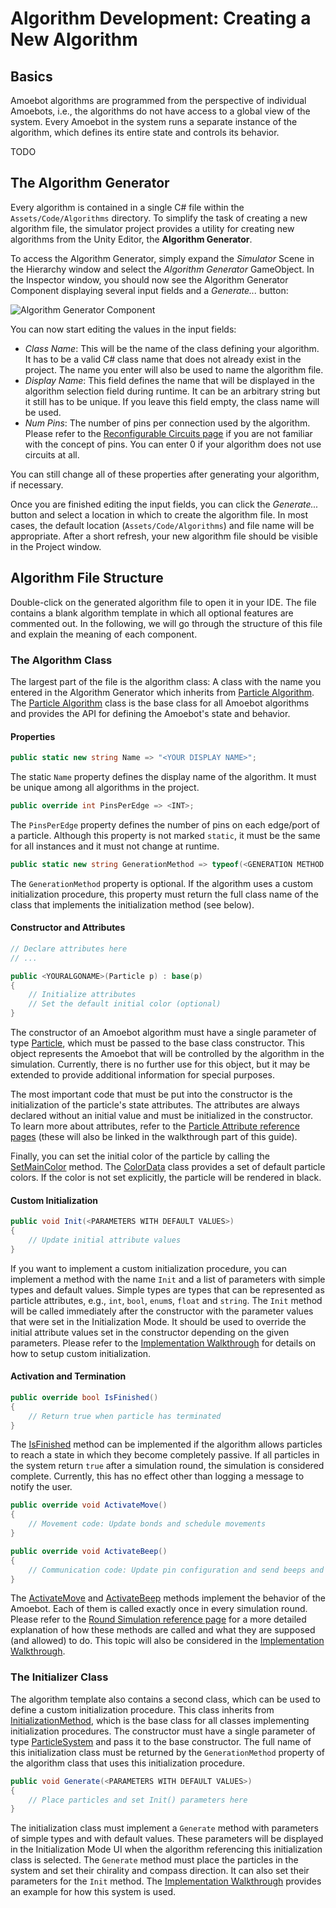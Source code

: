 # Algorithm Development: Creating a New Algorithm

## Basics

Amoebot algorithms are programmed from the perspective of individual Amoebots, i.e., the algorithms do not have access to a global view of the system.
Every Amoebot in the system runs a separate instance of the algorithm, which defines its entire state and controls its behavior.

TODO


## The Algorithm Generator

Every algorithm is contained in a single C# file within the `Assets/Code/Algorithms` directory.
To simplify the task of creating a new algorithm file, the simulator project provides a utility for creating new algorithms from the Unity Editor, the **Algorithm Generator**.

To access the Algorithm Generator, simply expand the *Simulator* Scene in the Hierarchy window and select the *Algorithm Generator* GameObject.
In the Inspector window, you should now see the Algorithm Generator Component displaying several input fields and a *Generate...* button:

![Algorithm Generator Component](~/images/editor_alg_gen.png "The Algorithm Generator Component")

You can now start editing the values in the input fields:

- *Class Name*: This will be the name of the class defining your algorithm.
	It has to be a valid C# class name that does not already exist in the project.
	The name you enter will also be used to name the algorithm file.
- *Display Name*: This field defines the name that will be displayed in the algorithm selection field during runtime.
	It can be an arbitrary string but it still has to be unique.
	If you leave this field empty, the class name will be used.
- *Num Pins*: The number of pins per connection used by the algorithm.
	Please refer to the [Reconfigurable Circuits page](~/amoebot_model/circuits.md) if you are not familiar with the concept of pins.
	You can enter 0 if your algorithm does not use circuits at all.

You can still change all of these properties after generating your algorithm, if necessary.

Once you are finished editing the input fields, you can click the *Generate...* button and select a location in which to create the algorithm file.
In most cases, the default location (`Assets/Code/Algorithms`) and file name will be appropriate.
After a short refresh, your new algorithm file should be visible in the Project window.


## Algorithm File Structure

Double-click on the generated algorithm file to open it in your IDE.
The file contains a blank algorithm template in which all optional features are commented out.
In the following, we will go through the structure of this file and explain the meaning of each component.


### The Algorithm Class

The largest part of the file is the algorithm class: A class with the name you entered in the Algorithm Generator which inherits from [Particle Algorithm][1].
The [Particle Algorithm][1] class is the base class for all Amoebot algorithms and provides the API for defining the Amoebot's state and behavior.


#### Properties

```csharp
public static new string Name => "<YOUR DISPLAY NAME>";
```

The static `Name` property defines the display name of the algorithm.
It must be unique among all algorithms in the project.


```csharp
public override int PinsPerEdge => <INT>;
```

The `PinsPerEdge` property defines the number of pins on each edge/port of a particle.
Although this property is not marked `static`, it must be the same for all instances and it must not change at runtime.


```csharp
public static new string GenerationMethod => typeof(<GENERATION METHOD CLASS>).FullName;
```

The `GenerationMethod` property is optional.
If the algorithm uses a custom initialization procedure, this property must return the full class name of the class that implements the initialization method (see below).


#### Constructor and Attributes

```csharp
// Declare attributes here
// ...

public <YOURALGONAME>(Particle p) : base(p)
{
    // Initialize attributes
    // Set the default initial color (optional)
}
```

The constructor of an Amoebot algorithm must have a single parameter of type [Particle][2], which must be passed to the base class constructor.
This object represents the Amoebot that will be controlled by the algorithm in the simulation.
Currently, there is no further use for this object, but it may be extended to provide additional information for special purposes.

The most important code that must be put into the constructor is the initialization of the particle's state attributes.
The attributes are always declared without an initial value and must be initialized in the constructor.
To learn more about attributes, refer to the [Particle Attribute reference pages](~/model_ref/attrs.md) (these will also be linked in the walkthrough part of this guide).

Finally, you can set the initial color of the particle by calling the [SetMainColor][3] method.
The [ColorData][4] class provides a set of default particle colors.
If the color is not set explicitly, the particle will be rendered in black.


#### Custom Initialization

```csharp
public void Init(<PARAMETERS WITH DEFAULT VALUES>)
{
    // Update initial attribute values
}
```

If you want to implement a custom initialization procedure, you can implement a method with the name `Init` and a list of parameters with simple types and default values.
Simple types are types that can be represented as particle attributes, e.g., `int`, `bool`, `enum`s, `float` and `string`.
The `Init` method will be called immediately after the constructor with the parameter values that were set in the Initialization Mode.
It should be used to override the initial attribute values set in the constructor depending on the given parameters.
Please refer to the [Implementation Walkthrough](demo.md) for details on how to setup custom initialization.


#### Activation and Termination

```csharp
public override bool IsFinished()
{
    // Return true when particle has terminated
}
```

The [IsFinished][5] method can be implemented if the algorithm allows particles to reach a state in which they become completely passive.
If all particles in the system return `true` after a simulation round, the simulation is considered complete.
Currently, this has no effect other than logging a message to notify the user.


```csharp
public override void ActivateMove()
{
    // Movement code: Update bonds and schedule movements
}

public override void ActivateBeep()
{
    // Communication code: Update pin configuration and send beeps and messages
}
```

The [ActivateMove][6] and [ActivateBeep][7] methods implement the behavior of the Amoebot.
Each of them is called exactly once in every simulation round.
Please refer to the [Round Simulation reference page](~/model_ref/rounds.md) for a more detailed explanation of how these methods are called and what they are supposed (and allowed) to do.
This topic will also be considered in the [Implementation Walkthrough](demo.md).


### The Initializer Class

The algorithm template also contains a second class, which can be used to define a custom initialization procedure.
This class inherits from [InitializationMethod][8], which is the base class for all classes implementing initialization procedures.
The constructor must have a single parameter of type [ParticleSystem][9] and pass it to the base constructor.
The full name of this initialization class must be returned by the `GenerationMethod` property of the algorithm class that uses this initialization procedure.


```csharp
public void Generate(<PARAMETERS WITH DEFAULT VALUES>)
{
    // Place particles and set Init() parameters here
}
```

The initialization class must implement a `Generate` method with parameters of simple types and with default values.
These parameters will be displayed in the Initialization Mode UI when the algorithm referencing this initialization class is selected.
The `Generate` method must place the particles in the system and set their chirality and compass direction.
It can also set their parameters for the `Init` method.
The [Implementation Walkthrough](demo.md) provides an example for how this system is used.



[1]: xref:Global.ParticleAlgorithm
[2]: xref:Global.Particle
[3]: xref:Global.ParticleAlgorithm.SetMainColor(Color)
[4]: xref:Global.ColorData
[5]: xref:Global.ParticleAlgorithm.IsFinished
[6]: xref:Global.ParticleAlgorithm.ActivateMove
[7]: xref:Global.ParticleAlgorithm.ActivateBeep
[8]: xref:Global.InitializationMethod
[9]: xref:Global.ParticleSystem
